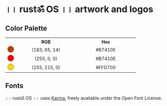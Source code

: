 # ।। rustॐ OS ।। artwork and logos

## Color Palette

<table style="text-align:center">
	<tr>
		<th></th>
		<th width="175">RGB</th>
		<th width="175">Hex</th>
	</tr>
	<tr>
		<td><img src="./other/B7410E.svg" width="20"></td>
		<td>(183, 65, 14)</td>
		<td>#B7410E</td>
	</tr>
	<tr>
		<td><img src="./other/FF0000.svg" width="20"></td>
		<td>(255, 0, 0)</td>
		<td>#B7410E</td>
	</tr>
	<tr>
		<td><img src="./other/FFD700.svg" width="20"></td>
		<td>(255, 215, 0)</td>
		<td>#FFD700</td>
	</tr>
</table>

## Fonts

।। rustॐ OS ।। uses [Karma](https://fonts.google.com/specimen/Karma?preview.text=rust%E0%A5%90%20OS&preview.text_type=custom&subset=devanagari#standard-styles), freely available under the Open Font License.
